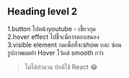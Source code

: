 Heading level 2
---------------
1.button ไปหน้าyoutube - เขี้ยวกุด  <br>
2.hover effect ไปชี้จะมีการตอบสนอง <br>
3.visible element กดเพื่อที่จะshow เเละ ซ่อน <br>
รูปภาพผมทำ Hover ไว้เเต่ smooth กว่า <br>
> ไม่ได้ทำนาน ปกติใช้ React 😂
